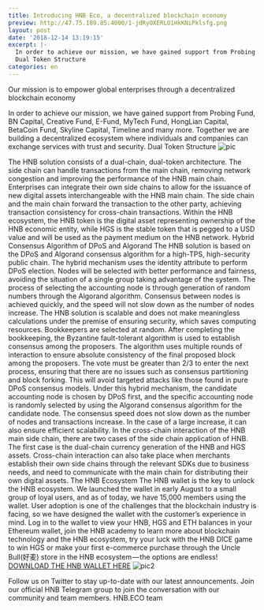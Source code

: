 ```yaml
---
title: Introducing HNB Eco, a decentralized blockchain economy
preview: http://47.75.189.85:4000/1-jdRyOXERLO1HkKNiPklsfg.png
layout: post
date: '2018-12-14 13:19:15'
excerpt: |-
  In order to achieve our mission, we have gained support from Probing Fund, BN Capital, Creative Fund, E-Fund, MyTech Fund, HongLian Capital, BetaCoin Fund, Skyline Capital, Timeline and many more. Together we are building a decentralized ecosystem where individuals and companies can exchange services with trust and security.
  Dual Token Structure
categories: en
---
```


Our mission is to empower global enterprises through a decentralized blockchain economy


In order to achieve our mission, we have gained support from Probing Fund, BN Capital, Creative Fund, E-Fund, MyTech Fund, HongLian Capital, BetaCoin Fund, Skyline Capital, Timeline and many more. Together we are building a decentralized ecosystem where individuals and companies can exchange services with trust and security.
Dual Token Structure
![pic](http://47.75.189.85:4000/1-jdRyOXERLO1HkKNiPklsfg.png)

The HNB solution consists of a dual-chain, dual-token architecture. The side chain can handle transactions from the main chain, removing network congestion and improving the performance of the HNB main chain.
Enterprises can integrate their own side chains to allow for the issuance of new digital assets interchangeable with the HNB main chain. The side chain and the main chain forward the transaction to the other party, achieving transaction consistency for cross-chain transactions.
Within the HNB ecosystem, the HNB token is the digital asset representing ownership of the HNB economic entity, while HGS is the stable token that is pegged to a USD value and will be used as the payment medium on the HNB network.
Hybrid Consensus Algorithm of DPoS and Algorand
The HNB solution is based on the DPoS and Algorand consensus algorithm for a high-TPS, high-security public chain. The hybrid mechanism uses the identity attribute to perform DPoS election. Nodes will be selected with better performance and fairness, avoiding the situation of a single group taking advantage of the system. The process of selecting the accounting node is through generation of random numbers through the Algorand algorithm. Consensus between nodes is achieved quickly, and the speed will not slow down as the number of nodes increase. The HNB solution is scalable and does not make meaningless calculations under the premise of ensuring security, which saves computing resources.
Bookkeepers are selected at random. After completing the bookkeeping, the Byzantine fault-tolerant algorithm is used to establish consensus among the proposers. The algorithm uses multiple rounds of interaction to ensure absolute consistency of the final proposed block among the proposers. The vote must be greater than 2/3 to enter the next process, ensuring that there are no issues such as consensus partitioning and block forking. This will avoid targeted attacks like those found in pure DPoS consensus models.
Under this hybrid mechanism, the candidate accounting node is chosen by DPoS first, and the specific accounting node is randomly selected by using the Algorand consensus algorithm for the candidate node. The consensus speed does not slow down as the number of nodes and transactions increase. In the case of a large increase, it can also ensure efficient scalability.
In the cross-chain interaction of the HNB main side chain, there are two cases of the side chain application of HNB. The first case is the dual-chain currency generation of the HNB and HGS assets. Cross-chain interaction can also take place when merchants establish their own side chains through the relevant SDKs due to business needs, and need to communicate with the main chain for distributing their own digital assets.
The HNB Ecosystem
The HNB wallet is the key to unlock the HNB ecosystem. We launched the wallet in early August to a small group of loyal users, and as of today, we have 15,000 members using the wallet.
User adoption is one of the challenges that the blockchain industry is facing, so we have designed the wallet with the customer’s experience in mind. Log in to the wallet to view your HNB, HGS and ETH balances in your Ethereum wallet, join the HNB academy to learn more about blockchain technology and the HNB ecosystem, try your luck with the HNB DICE game to win HGS or make your first e-commerce purchase through the Uncle Bull(好麦) store in the HNB ecosystem — the options are endless!
[DOWNLOAD THE HNB WALLET HERE](https://www.pgyer.com/W11h)
![pic2](http://47.75.189.85:4000/1-LhdZlyDSHWgOJUo6Z-Kwhw.png)

Follow us on Twitter to stay up-to-date with our latest announcements. Join our official HNB Telegram group to join the conversation with our community and team members.
HNB.ECO team